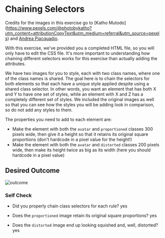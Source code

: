 # Chaining Selectors

Credits for the images in this exercise go to [Katho Mutodo]
(https://www.pexels.com/@photobykatho?utm_content=attributionCopyText&utm_medium=referral&utm_source=pexels) 
and [Andrea Piacquadio](https://www.pexels.com/@olly?utm_content=attributionCopyText&utm_medium=referral&utm_source=pexels).

With this exercise, we've provided you a completed HTML file, so you will only 
have to edit the CSS file. It's more important to understanding how chaining 
different selectors works for this exercise than actually adding the attributes.

We have two images for you to style, each with two class names, where one of the 
class names is shared. The goal here is to chain the selectors for both elements 
so that each have a unique style applied despite using a shared class selector. 
In other words, you want an element that has both X and Y to have one set of 
styles, while an element with X and Z has a completely different set of styles. 
We included the original images as well so that you can see how the styles you 
will be adding look in comparison, so do not add any styles to them.

The properties you need to add to each element are:

* Make the element with both the `avatar` and `proportioned` classes 300 pixels 
  wide, then give it a height so that it retains its original square proportions 
  (don't hardcode in a pixel value for the height!)
* Make the element with both the `avatar` and `distorted` classes 200 pixels 
  wide, then make its height twice as big as its width (here you should hardcode 
  in a pixel value)

## Desired Outcome
![outcome](https://user-images.githubusercontent.com/70952936/131268893-f2e0b302-ea2e-44b8-ba30-b555a35023c9.jpg)


### Self Check
- Did you properly chain class selectors for each rule?
  yes
  
- Does the `proportioned` image retain its original square proportions?
  yes
  
- Does the `distorted` image end up looking squished and, well, distorted?
  yes
